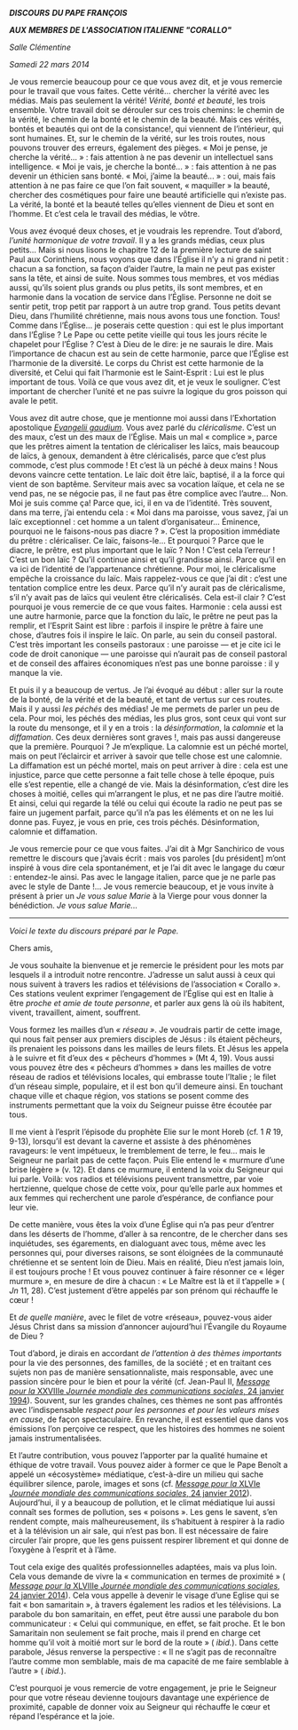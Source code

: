 ***DISCOURS*** ***DU PAPE FRANÇOIS***

***AUX*** ***MEMBRES DE L'ASSOCIATION ITALIENNE "CORALLO"***

*Salle Clémentine*

*Samedi 22 mars 2014*

Je vous remercie beaucoup pour ce que vous avez dit, et je vous remercie pour le travail que vous faites. Cette vérité... chercher la vérité avec les médias. Mais pas seulement la vérité! *Vérité, bonté et beauté*, les trois ensemble. Votre travail doit se dérouler sur ces trois chemins: le chemin de la vérité, le chemin de la bonté et le chemin de la beauté. Mais ces vérités, bontés et beautés qui ont de la consistance!, qui viennent de l’intérieur, qui sont humaines. Et, sur le chemin de la vérité, sur les trois routes, nous pouvons trouver des erreurs, également des pièges. « Moi je pense, je cherche la vérité... » : fais attention à ne pas devenir un intellectuel sans intelligence. « Moi je vais, je cherche la bonté... » : fais attention à ne pas devenir un éthicien sans bonté. « Moi, j’aime la beauté... » : oui, mais fais attention à ne pas faire ce que l’on fait souvent, « maquiller » la beauté, chercher des cosmétiques pour faire une beauté artificielle qui n’existe pas. La vérité, la bonté et la beauté telles qu’elles viennent de Dieu et sont en l’homme. Et c’est cela le travail des médias, le vôtre.

Vous avez évoqué deux choses, et je voudrais les reprendre. Tout d’abord, *l’unité harmonique de votre travail*. Il y a les grands médias, ceux plus petits... Mais si nous lisons le chapitre 12 de la première lecture de saint Paul aux Corinthiens, nous voyons que dans l’Église il n’y a ni grand ni petit : chacun a sa fonction, sa façon d’aider l’autre, la main ne peut pas exister sans la tête, et ainsi de suite. Nous sommes tous membres, et vos médias aussi, qu’ils soient plus grands ou plus petits, ils sont membres, et en harmonie dans la vocation de service dans l’Église. Personne ne doit se sentir petit, trop petit par rapport à un autre trop grand. Tous petits devant Dieu, dans l’humilité chrétienne, mais nous avons tous une fonction. Tous! Comme dans l’Église... je poserais cette question : qui est le plus important dans l’Église ? Le Pape ou cette petite vieille qui tous les jours récite le chapelet pour l’Église ? C’est à Dieu de le dire: je ne saurais le dire. Mais l’importance de chacun est au sein de cette harmonie, parce que l’Église est l’harmonie de la diversité. Le corps du Christ est cette harmonie de la diversité, et Celui qui fait l’harmonie est le Saint-Esprit : Lui est le plus important de tous. Voilà ce que vous avez dit, et je veux le souligner. C’est important de chercher l’unité et ne pas suivre la logique du gros poisson qui avale le petit.

Vous avez dit autre chose, que je mentionne moi aussi dans l’Exhortation apostolique *[Evangelii gaudium](/content/francesco/fr/apost_exhortations/documents/papa-francesco_esortazione-ap_20131124_evangelii-gaudium.html)*. Vous avez parlé du *cléricalisme*. C’est un des maux, c’est un des maux de l’Église. Mais un mal « complice », parce que les prêtres aiment la tentation de cléricaliser les laïcs, mais beaucoup de laïcs, à genoux, demandent à être cléricalisés, parce que c’est plus commode, c’est plus commode ! Et c’est là un péché à deux mains ! Nous devons vaincre cette tentation. Le laïc doit être laïc, baptisé, il a la force qui vient de son baptême. Serviteur mais avec sa vocation laïque, et cela ne se vend pas, ne se négocie pas, il ne faut pas être complice avec l’autre... Non. Moi je suis comme ça! Parce que, ici, il en va de l’identité. Très souvent, dans ma terre, j’ai entendu cela : « Moi dans ma paroisse, vous savez, j’ai un laïc exceptionnel : cet homme a un talent d’organisateur... Éminence, pourquoi ne le faisons-nous pas diacre ? ». C’est la proposition immédiate du prêtre : cléricaliser. Ce laïc, faisons-le... Et pourquoi ? Parce que le diacre, le prêtre, est plus important que le laïc ? Non ! C’est cela l’erreur ! C’est un bon laïc ? Qu’il continue ainsi et qu’il grandisse ainsi. Parce qu’il en va ici de l’identité de l’appartenance chrétienne. Pour moi, le cléricalisme empêche la croissance du laïc. Mais rappelez-vous ce que j’ai dit : c’est une tentation complice entre les deux. Parce qu’il n’y aurait pas de cléricalisme, s’il n’y avait pas de laïcs qui veulent être cléricalisés. Cela est-il clair ? C’est pourquoi je vous remercie de ce que vous faites. Harmonie : cela aussi est une autre harmonie, parce que la fonction du laïc, le prêtre ne peut pas la remplir, et l’Esprit Saint est libre : parfois il inspire le prêtre à faire une chose, d’autres fois il inspire le laïc. On parle, au sein du conseil pastoral. C’est très important les conseils pastoraux : une paroisse — et je cite ici le code de droit canonique — une paroisse qui n’aurait pas de conseil pastoral et de conseil des affaires économiques n’est pas une bonne paroisse : il y manque la vie.

Et puis il y a beaucoup de vertus. Je l’ai évoqué au début : aller sur la route de la bonté, de la vérité et de la beauté, et tant de vertus sur ces routes. Mais il y aussi *les péchés* des médias! Je me permets de parler un peu de cela. Pour moi, les péchés des médias, les plus gros, sont ceux qui vont sur la route du mensonge, et il y en a trois : la *désinformation*, la *calomnie* et la *diffamation*. Ces deux dernières sont graves !, mais pas aussi dangereuse que la première. Pourquoi ? Je m’explique. La calomnie est un péché mortel, mais on peut l’éclaircir et arriver à savoir que telle chose est une calomnie. La diffamation est un péché mortel, mais on peut arriver à dire : cela est une injustice, parce que cette personne a fait telle chose à telle époque, puis elle s’est repentie, elle a changé de vie. Mais la désinformation, c’est dire les choses à moitié, celles qui m’arrangent le plus, et ne pas dire l’autre moitié. Et ainsi, celui qui regarde la télé ou celui qui écoute la radio ne peut pas se faire un jugement parfait, parce qu’il n’a pas les éléments et on ne les lui donne pas. Fuyez, je vous en prie, ces trois péchés. Désinformation, calomnie et diffamation.

Je vous remercie pour ce que vous faites. J’ai dit à Mgr Sanchirico de vous remettre le discours que j’avais écrit : mais vos paroles \[du président\] m’ont inspiré à vous dire cela spontanément, et je l’ai dit avec le langage du cœur : entendez-le ainsi. Pas avec le langage italien, parce que je ne parle pas avec le style de Dante !... Je vous remercie beaucoup, et je vous invite à présent à prier un *Je vous salue Marie* à la Vierge pour vous donner la bénédiction. *Je vous salue Marie...*

* * *

*Voici le texte du discours préparé par le Pape.*

Chers amis,

Je vous souhaite la bienvenue et je remercie le président pour les mots par lesquels il a introduit notre rencontre. J’adresse un salut aussi à ceux qui nous suivent à travers les radios et télévisions de l’association « Corallo ». Ces stations veulent exprimer l’engagement de l’Église qui est en Italie à être *proche et amie de toute personne*, et parler aux gens là où ils habitent, vivent, travaillent, aiment, souffrent.

Vous formez les mailles d’un *« réseau »*. Je voudrais partir de cette image, qui nous fait penser aux premiers disciples de Jésus : ils étaient pêcheurs, ils prenaient les poissons dans les mailles de leurs filets. Et Jésus les appela à le suivre et fit d’eux des « pêcheurs d’hommes » (Mt 4, 19). Vous aussi vous pouvez être des « pêcheurs d’hommes » dans les mailles de votre réseau de radios et télévisions locales, qui embrasse toute l’Italie ; le filet d’un réseau simple, populaire, et il est bon qu’il demeure ainsi. En touchant chaque ville et chaque région, vos stations se posent comme des instruments permettant que la voix du Seigneur puisse être écoutée par tous.

Il me vient à l’esprit l’épisode du prophète Elie sur le mont Horeb (cf. 1 *R* 19, 9-13), lorsqu’il est devant la caverne et assiste à des phénomènes ravageurs: le vent impétueux, le tremblement de terre, le feu... mais le Seigneur ne parlait pas de cette façon. Puis Elie entend le « murmure d’une brise légère » (v. 12). Et dans ce murmure, il entend la voix du Seigneur qui lui parle. Voilà: vos radios et télévisions peuvent transmettre, par voie hertzienne, quelque chose de cette voix, pour qu’elle parle aux hommes et aux femmes qui recherchent une parole d’espérance, de confiance pour leur vie.

De cette manière, vous êtes la voix d’une Église qui n’a pas peur d’entrer dans les déserts de l’homme, d’aller à sa rencontre, de le chercher dans ses inquiétudes, ses égarements, en dialoguant avec tous, même avec les personnes qui, pour diverses raisons, se sont éloignées de la communauté chrétienne et se sentent loin de Dieu. Mais en réalité, Dieu n’est jamais loin, il est toujours proche ! Et vous pouvez continuer à faire résonner ce « léger murmure », en mesure de dire à chacun : « Le Maître est là et il t’appelle » ( *Jn* 11, 28). C’est justement d’être appelés par son prénom qui réchauffe le cœur !

Et *de quelle manière*, avec le filet de votre «réseau», pouvez-vous aider Jésus Christ dans sa mission d’annoncer aujourd’hui l’Évangile du Royaume de Dieu ?

Tout d’abord, je dirais en accordant *de l’attention à des thèmes importants* pour la vie des personnes, des familles, de la société ; et en traitant ces sujets non pas de manière sensationnaliste, mais responsable, avec une passion sincère pour le bien et pour la vérité (cf. Jean-Paul II, [*Message pour la* XXVIIIe *Journée mondiale des communications sociales*, 24 janvier 1994](http://www.vatican.va/holy_father/john_paul_ii/messages/communications/documents/hf_jp-ii_mes_24011994_world-communications-day_fr.html)). Souvent, sur les grandes chaînes, ces thèmes ne sont pas affrontés avec l’indispensable *respect pour les personnes et pour les valeurs mises en cause*, de façon spectaculaire. En revanche, il est essentiel que dans vos émissions l’on perçoive ce respect, que les histoires des hommes ne soient jamais instrumentalisées.

Et l’autre contribution, vous pouvez l’apporter par la qualité humaine et éthique de votre travail. Vous pouvez aider à former ce que le Pape Benoît a appelé un «écosystème» médiatique, c’est-à-dire un milieu qui sache équilibrer silence, parole, images et sons (cf. [*Message pour la* XLVIe *Journée mondiale des communications sociales*, 24 janvier 2012](http://www.vatican.va/holy_father/benedict_xvi/messages/communications/documents/hf_ben-xvi_mes_20120124_46th-world-communications-day_fr.html)). Aujourd’hui, il y a beaucoup de pollution, et le climat médiatique lui aussi connaît ses formes de pollution, ses « poisons ». Les gens le savent, s’en rendent compte, mais malheureusement, ils s’habituent à respirer à la radio et à la télévision un air sale, qui n’est pas bon. Il est nécessaire de faire circuler l’air propre, que les gens puissent respirer librement et qui donne de l’oxygène à l’esprit et à l’âme.

Tout cela exige des qualités professionnelles adaptées, mais va plus loin. Cela vous demande de vivre la « communication en termes de proximité » ( [*Message pour la* XLVIIIe *Journée mondiale des communications sociales*, 24 janvier 2014](/content/francesco/fr/messages/communications/documents/papa-francesco_20140124_messaggio-comunicazioni-sociali.html)). Cela vous appelle à devenir le visage d’une Eglise qui se fait « bon samaritain », à travers également les radios et les télévisions. La parabole du bon samaritain, en effet, peut être aussi une parabole du bon communicateur : « Celui qui communique, en effet, se fait proche. Et le bon Samaritain non seulement se fait proche, mais il prend en charge cet homme qu’il voit à moitié mort sur le bord de la route » ( *ibid.*). Dans cette parabole, Jésus renverse la perspective : « Il ne s’agit pas de reconnaître l’autre comme mon semblable, mais de ma capacité de me faire semblable à l’autre » ( *ibid.*).

C’est pourquoi je vous remercie de votre engagement, je prie le Seigneur pour que votre réseau devienne toujours davantage une expérience de proximité, capable de donner voix au Seigneur qui réchauffe le cœur et répand l’espérance et la joie.
